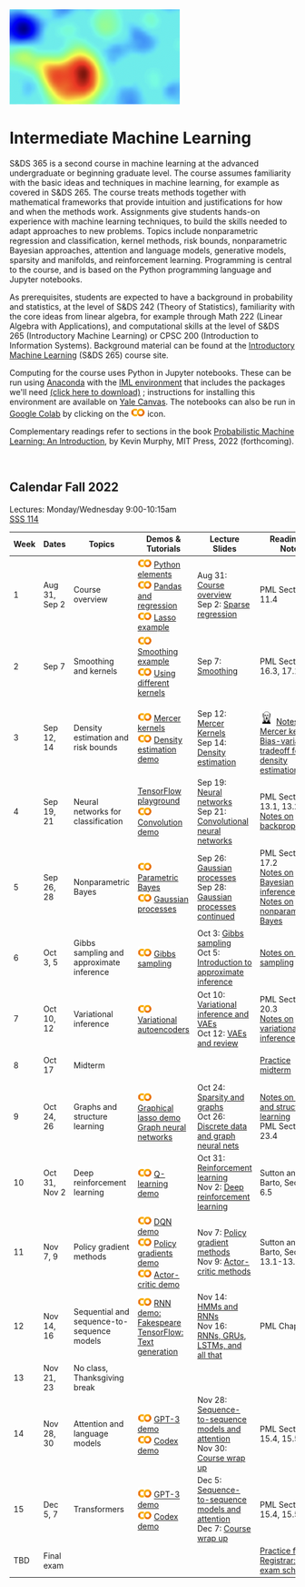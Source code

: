 <head>
  <title> Intermediate Machine Learning </title>
  <link rel="stylesheet" href="theme/css/main.css" />
  <link rel="shortcut icon" type="image/x-icon" href="favicon.ico?">
</head>


<img src="./heatmap2.png" width="300" align="bottom">

Intermediate Machine Learning
===============================

S&DS 365 is a second course in machine learning at the advanced undergraduate or beginning graduate level. The course assumes familiarity with the basic ideas and techniques in machine learning, for example as covered in S&DS 265. The course treats methods together with mathematical frameworks that provide intuition and justifications for how and when the methods work. Assignments give students hands-on experience with machine learning techniques, to build the skills needed to adapt approaches to new problems. Topics include nonparametric regression and classification, kernel methods, risk bounds, nonparametric Bayesian approaches, attention and language models, generative models, sparsity and manifolds, and reinforcement learning. Programming is central to the course, and is based on the Python programming language and Jupyter notebooks.

As prerequisites, students are expected to have a background in probability and statistics, at the level of S&DS 242 (Theory of Statistics), familiarity with the core ideas from linear algebra, for example through Math 222 (Linear Algebra with Applications), and computational skills at the level of S&DS 265 (Introductory Machine Learning) or CPSC 200 (Introduction to Information Systems). Background material can be found at the
[Introductory Machine Learning](http://introml.ydata123.org) (S&DS 265) course site.


Computing for the course uses Python in Jupyter notebooks. These can be run using [Anaconda](https://www.anaconda.com/products/individual) with the [IML environment](https://raw.githubusercontent.com/YData123/sds365-fa22/main/env/IML_env.yml) that includes the packages we'll need <a href="https://raw.githubusercontent.com/YData123/sds365-fa22/main/env/IML_env.zip" download>(click here to download)</a>
; instructions for installing this environment are available on [Yale Canvas](https://canvas.yale.edu).  The notebooks can also be run in [Google Colab](https://colab.research.google.com) by clicking on the [<img width="25" src="colab.svg">](https://colab.research.google.com) icon.

Complementary readings refer to sections in the book [Probabilistic Machine Learning: An Introduction](https://probml.github.io/pml-book/book1.html), by Kevin Murphy, MIT Press, 2022 (forthcoming).

<br>

Calendar Fall 2022
---
Lectures: Monday/Wednesday 9:00-10:15am
<br>
[SSS 114](https://map.yale.edu/?id=1910#!m/563689?ct/52707)


Week | Dates |  Topics | Demos & Tutorials |  Lecture Slides | Readings & Notes | Assignments & Exams
----------- | ----------- | ------------- | ------------ | ------------- | ------------- | -----------
1 | Aug 31, Sep 2 |    Course overview |  [<img width="25" src="colab.svg">](https://colab.research.google.com/github/YData123/sds265-fa21/blob/master/demos/python/python-elements.ipynb) [Python elements](https://github.com/YData123/sds265-fa21/raw/main/demos/python/python-elements.zip)  <br>  [<img width="25" src="colab.svg">](https://colab.research.google.com/github/YData123/sds265-fa21/blob/master/demos/covid-trends/covid-trends.ipynb) [Pandas and regression](https://github.com/YData123/sds265-fa21/raw/main/demos/covid-trends/covid-trends.zip) <br> [<img width="25" src="colab.svg">](https://colab.research.google.com/github/YData123/sds365-fa22/blob/master/demos/lasso/lasso-example.ipynb) [Lasso example](https://github.com/YData123/sds365-fa22/raw/main/demos/lasso/lasso-example.zip)  | Aug 31: [Course overview](https://github.com/YData123/sds365-fa22/raw/main/lectures/lecture-aug-31.pdf) <br> Sep 2: [Sparse regression](https://github.com/YData123/sds365-fa22/raw/main/lectures/lecture-sep-2.pdf) | PML Section 11.4  |
2 | Sep 7 | Smoothing and kernels |  [<img width="25" src="colab.svg">](https://colab.research.google.com/github/YData123/sds365-fa22/blob/master/demos/smoothing/smoothing-demo.ipynb) [Smoothing example](https://github.com/YData123/sds365-fa22/raw/main/demos/smoothing/smoothing-demo.zip) <br> [<img width="25" src="colab.svg">](https://colab.research.google.com/github/YData123/sds365-fa22/blob/master/demos/smoothing/smoothing-demo2.ipynb) [Using different kernels](https://github.com/YData123/sds365-fa22/raw/main/demos/smoothing/smoothing-demo2.zip)  | Sep 7: [Smoothing](https://github.com/YData123/sds365-fa22/raw/main/lectures/lecture-sep-7.pdf) | PML Sections 16.3, 17.1 | Sep 7: Quiz 1
3 | Sep 12, 14 | Density estimation and risk bounds  | [<img width="25" src="colab.svg">](https://colab.research.google.com/github/YData123/sds365-fa22/blob/master/demos/mercer_kernels/mercer-kernel-demo.ipynb) [Mercer kernels](https://github.com/YData123/sds365-fa22/raw/main/demos/mercer_kernels/mercer-kernel-demo.zip) <br> [<img width="25" src="colab.svg">](https://colab.research.google.com/github/YData123/sds365-fa22/blob/master/demos/smoothing/smoothing-demo3.ipynb) [Density estimation demo](https://github.com/YData123/sds365-fa22/raw/main/demos/smoothing/smoothing-demo3.zip)  | Sep 12: [Mercer Kernels](https://github.com/YData123/sds365-fa22/raw/main/lectures/lecture-sep-12.pdf) <br> Sep 14: [Density estimation](https://github.com/YData123/sds365-fa22/raw/main/lectures/lecture-sep-14.pdf) | <br> <img width="25" src="scream.png"> [Notes on Mercer kernels](https://github.com/YData123/sds365-fa22/raw/main/notes/mercer-kernels.pdf) <br> [Bias-variance tradeoff for density estimation](https://github.com/YData123/sds365-fa22/raw/main/notes/kernel-bias-variance.pdf) |  Sep 14: [<img width="25" src="colab.svg">](https://colab.research.google.com/github/YData123/sds365-fa22/blob/master/assignments/assn1/assn1.ipynb) [Assn 1 out](https://github.com/YData123/sds365-fa22/raw/main/assignments/assn1/assn1.zip)
4 | Sep 19, 21 | Neural networks for classification | [TensorFlow playground](https://playground.tensorflow.org/) <br> [<img width="25" src="colab.svg">](https://colab.research.google.com/github/YData123/sds365-fa22/blob/master/demos/convolution/convolve_demo.ipynb) [Convolution demo](https://github.com/YData123/sds365-fa22/raw/main/demos/convolution/convolve_demo.zip) <!-- <br> [<img width="25" src="colab.svg">](https://colab.research.google.com/github/YData123/sds365-fa22/blob/master/demos/convolution/brain-food.ipynb) [Problem 4 warmup](https://github.com/YData123/sds365-fa22/raw/main/demos/convolution/brain-food.zip) --> | Sep 19: [Neural networks](https://github.com/YData123/sds365-fa22/raw/main/lectures/lecture-sep-19.pdf) <br> Sep 21: [Convolutional neural networks](https://github.com/YData123/sds365-fa22/raw/main/lectures/lecture-sep-21.pdf) | PML Sections 13.1, 13.2 <br> [Notes on backpropagation](https://github.com/YData123/sds265-fa21/raw/main/notes/backprop.pdf) | Sep 21: [Quiz 2](https://yale.instructure.com/courses/76095/quizzes/51447)
5 | Sep 26, 28 | Nonparametric Bayes | [<img width="25" src="colab.svg">](https://colab.research.google.com/github/YData123/sds265-fa21/blob/master/demos/bayes/bayes.ipynb) [Parametric Bayes](https://github.com/YData123/sds265-fa21/raw/main/demos/bayes/bayes.zip) <br>  [<img width="25" src="colab.svg">](https://colab.research.google.com/github/YData123/sds365-fa22/blob/master/demos/gaussian_processes/gp_demo.ipynb) [Gaussian processes](https://github.com/YData123/sds365-fa22/raw/main/demos/gaussian_processes/gp_demo.zip) |  Sep 26: [Gaussian processes](https://github.com/YData123/sds365-fa22/raw/main/lectures/lecture-sep-26.pdf) <br> Sep 28: [Gaussian processes continued](https://github.com/YData123/sds365-fa22/raw/main/lectures/lecture-sep-28.pdf)  | PML Section 17.2 <br> [Notes on Bayesian inference](https://github.com/YData123/sds265-fa21/raw/main/notes/bayes-notes.pdf) <br> [Notes on nonparametric Bayes](https://github.com/YData123/sds365-fa22/raw/main/notes/nonparametric-bayes.pdf) |  Sep 28: Assn 1 in; [<img width="25" src="colab.svg">](https://colab.research.google.com/github/YData123/sds365-fa22/blob/master/assignments/assn2/assn2.ipynb) [Assn 2 out](https://github.com/YData123/sds365-fa22/raw/main/assignments/assn2/assn2.zip)
6 | Oct 3, 5 | Gibbs sampling and approximate inference | [<img width="25" src="colab.svg">](https://colab.research.google.com/github/YData123/sds365-fa22/blob/master/demos/gibbs_sampling/dpm_gibbs.ipynb) [Gibbs sampling](https://github.com/YData123/sds365-fa22/raw/main/demos/gibbs_sampling/dpm_gibbs.zip) | Oct 3: [Gibbs sampling](https://github.com/YData123/sds365-fa22/raw/main/lectures/lecture-oct-3.pdf) <br> Oct 5: [Introduction to approximate inference](https://github.com/YData123/sds365-fa22/raw/main/lectures/lecture-oct-5.pdf)  |  [Notes on Gibbs sampling](https://github.com/YData123/sds365-fa22/raw/main/notes/dpm_gibbs.pdf) | Oct 5: [Quiz 3](https://yale.instructure.com/courses/76095/quizzes/51694)
7 | Oct 10, 12 | Variational inference | [<img width="25" src="colab.svg">](https://colab.research.google.com/github/YData123/sds365-fa22/blob/master/demos/variational/vae_demo.ipynb) [Variational autoencoders](https://github.com/YData123/sds365-fa22/raw/main/demos/variational/vae_demo.zip) |  Oct 10: [Variational inference and VAEs](https://github.com/YData123/sds365-fa22/raw/main/lectures/lecture-oct-10.pdf) <br> Oct 12: [VAEs and review](https://github.com/YData123/sds365-fa22/raw/main/lectures/lecture-oct-12.pdf) <br> | PML Section 20.3 <br> [Notes on variational inference](https://github.com/YData123/sds365-fa22/raw/main/notes/variational.pdf)  | Oct 12: Assn 2 in <br>  [<img width="25" src="colab.svg">](https://colab.research.google.com/github/YData123/sds365-fa22/blob/master/assignments/assn3/assn3.ipynb) [Assn 3 out](https://github.com/YData123/sds365-fa22/raw/main/assignments/assn3/assn3.zip)
8 | Oct 17 | Midterm  | | | [Practice midterm](https://yale.instructure.com/courses/76095/files/folder/Midterm) | Oct 17: Midterm exam
9 | Oct 24, 26 | Graphs and structure learning | [<img width="25" src="colab.svg">](https://colab.research.google.com/github/YData123/sds365-fa22/blob/master/demos/graphs/glasso_demo.ipynb) [Graphical lasso demo](https://github.com/YData123/sds365-fa22/raw/main/demos/graphs/glasso_demo.zip) <br> [Graph neural networks](https://distill.pub/2021/understanding-gnns/) | Oct 24: [Sparsity and graphs](https://github.com/YData123/sds365-fa22/raw/main/lectures/lecture-oct-24.pdf) <br> Oct 26: [Discrete data and  graph neural nets](https://github.com/YData123/sds365-fa22/raw/main/lectures/lecture-oct-26.pdf) |  [Notes on graphs and structure learning](https://github.com/YData123/sds365-fa22/raw/main/notes/graphs.pdf) <br> PML Section 23.4 |
10 | Oct 31, Nov 2 | Deep reinforcement learning | [<img width="25" src="colab.svg">](https://colab.research.google.com/github/YData123/sds365-fa22/blob/master/demos/q_learning/qlearning_demo.ipynb) [Q-learning demo](https://github.com/YData123/sds365-fa22/raw/main/demos/q_learning/qlearning_demo.zip) |  Oct 31: [Reinforcement learning](https://github.com/YData123/sds365-fa22/raw/main/lectures/lecture-oct-31.pdf) <br> Nov 2: [Deep reinforcement learning](https://github.com/YData123/sds365-fa22/raw/main/lectures/lecture-nov-2.pdf) | Sutton and Barto, Section 6.5 | Nov 2: Assn 3 in <br> [<img width="25" src="colab.svg">](https://colab.research.google.com/github/YData123/sds365-fa22/blob/master/assignments/assn4/assn4.ipynb) [Assn 4 out](https://github.com/YData123/sds365-fa22/raw/main/assignments/assn4/assn4.zip)
11 | Nov 7, 9 | Policy gradient methods |  [<img width="25" src="colab.svg">](https://colab.research.google.com/github/YData123/sds365-fa22/blob/master/demos/dqn_demo/dqn_demo.ipynb) [DQN demo](https://github.com/YData123/sds365-fa22/raw/main/demos/dqn_demo/dqn_demo.zip) <br> [<img width="25" src="colab.svg">](https://colab.research.google.com/github/YData123/sds365-fa22/blob/master/demos/policy_gradients_demo/policy_gradients_demo.ipynb) [Policy gradients demo](https://github.com/YData123/sds365-fa22/raw/main/demos/policy_gradients_demo/policy_gradients_demo.zip) <br> [<img width="25" src="colab.svg">](https://colab.research.google.com/github/YData123/sds365-fa22/blob/master/demos/actor_critic/actor_critic_demo.ipynb) [Actor-critic demo](https://github.com/YData123/sds365-fa22/raw/main/demos/actor_critic/actor_critic_demo.zip) | Nov 7: [Policy gradient methods](https://github.com/YData123/sds365-fa22/raw/main/lectures/lecture-nov-7.pdf) <br> Nov 9: [Actor-critic methods](https://github.com/YData123/sds365-fa22/raw/main/lectures/lecture-nov-9.pdf) | Sutton and Barto, Section 13.1-13.3, 13.5 | Nov 9: Quiz 4 
12 | Nov 14, 16 | Sequential and sequence-to-sequence  models | [<img width="25" src="colab.svg">](https://colab.research.google.com/github/YData123/sds365-fa22/blob/master/demos/rnn_demo/rnn-demo.ipynb) [RNN demo: Fakespeare](https://github.com/YData123/sds365-fa22/raw/main/demos/rnn_demo/rnn-demo.zip) <br> [TensorFlow: Text generation](https://www.tensorflow.org/text/tutorials/text_generation)  | Nov 14: [HMMs and RNNs](https://github.com/YData123/sds365-fa22/raw/main/lectures/lecture-nov-14.pdf) <br> Nov 16: [RNNs, GRUs, LSTMs, and all that](https://github.com/YData123/sds365-fa22/raw/main/lectures/lecture-nov-16.pdf)| PML Chapter 15 | Nov 16: Assn 4 in <br> [<img width="25" src="colab.svg">](https://colab.research.google.com/github/YData123/sds365-fa22/blob/master/assignments/assn5/assn5.ipynb) [Assn 5 out](https://github.com/YData123/sds365-fa22/raw/main/assignments/assn5/assn5.zip)
13 | Nov 21, 23 | No class, Thanksgiving break | <!--[<img width="25" src="colab.svg">]()--> |  |
14 | Nov 28, 30 | Attention and language models |  [<img width="25" src="colab.svg">](https://colab.research.google.com/github/YData123/sds365-fa22/blob/master/demos/gpt-3/hello_gpt3.ipynb) [GPT-3 demo](https://github.com/YData123/sds365-fa22/raw/main/demos/gpt-3/hello_gpt3.zip) <br> [<img width="25" src="colab.svg">](https://colab.research.google.com/github/YData123/sds365-fa22/blob/master/demos/gpt-3/hello_codex.ipynb) [Codex demo](https://github.com/YData123/sds365-fa22/raw/main/demos/gpt-3/hello_codex.zip) |  Nov 28: [Sequence-to-sequence models and attention](https://github.com/YData123/sds365-fa22/raw/main/lectures/lecture-nov-28.pdf) <br> Nov 30: [Course wrap up](https://github.com/YData123/sds365-fa22/raw/main/lectures/lecture-nov-30.pdf) | PML Sections 15.4, 15.5 | Nov 30: Quiz 5
15 | Dec 5, 7 | Transformers |  [<img width="25" src="colab.svg">](https://colab.research.google.com/github/YData123/sds365-fa22/blob/master/demos/gpt-3/hello_gpt3.ipynb) [GPT-3 demo](https://github.com/YData123/sds365-fa22/raw/main/demos/gpt-3/hello_gpt3.zip) <br> [<img width="25" src="colab.svg">](https://colab.research.google.com/github/YData123/sds365-fa22/blob/master/demos/gpt-3/hello_codex.ipynb) [Codex demo](https://github.com/YData123/sds365-fa22/raw/main/demos/gpt-3/hello_codex.zip) |  Dec 5: [Sequence-to-sequence models and attention](https://github.com/YData123/sds365-fa22/raw/main/lectures/lecture-dec-5.pdf) <br> Dec 7: [Course wrap up](https://github.com/YData123/sds365-fa22/raw/main/lectures/lecture-dec-7.pdf) | PML Sections 15.4, 15.5 | Dec 7: Assn 5 in
   | TBD  | Final exam | | | | [Practice final](https://yale.instructure.com/courses/76095/files/folder/Final) <br> [Registrar: final exam schedule](https://registrar.yale.edu/general-information/final-exams/)


<div class="classMap">
</div>
